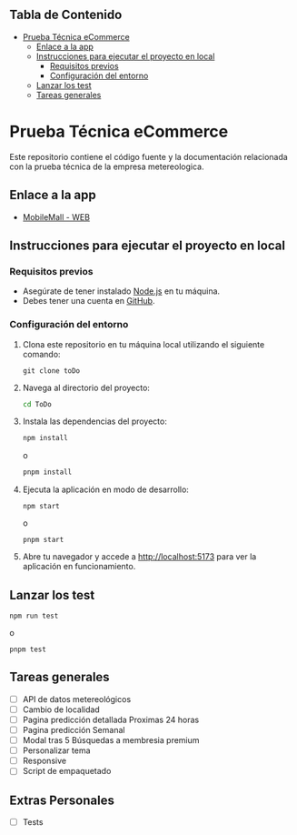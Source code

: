## Tabla de Contenido

- [Prueba Técnica eCommerce](#prueba-técnica-metereologica)
  - [Enlace a la app](#enlace-a-la-app)
  - [Instrucciones para ejecutar el proyecto en local](#instrucciones-para-ejecutar-el-proyecto-en-local)
    - [Requisitos previos](#requisitos-previos)
    - [Configuración del entorno](#configuración-del-entorno)
  - [Lanzar los test](#lanzar-los-test)
  - [Tareas generales](#tareas-generales)

# Prueba Técnica eCommerce

Este repositorio contiene el código fuente y la documentación relacionada con la prueba técnica de la empresa metereologica.

## Enlace a la app

- [MobileMall - WEB](toDo)

## Instrucciones para ejecutar el proyecto en local

### Requisitos previos

- Asegúrate de tener instalado [Node.js](https://nodejs.org/) en tu máquina.
- Debes tener una cuenta en [GitHub](https://github.com/).

### Configuración del entorno

1. Clona este repositorio en tu máquina local utilizando el siguiente comando:

   ```
   git clone toDo
   ```

2. Navega al directorio del proyecto:

   ```bash
   cd ToDo
   ```

3. Instala las dependencias del proyecto:

   ```bash
   npm install
   ```

   o

   ```bash
   pnpm install
   ```

4. Ejecuta la aplicación en modo de desarrollo:

   ```
   npm start
   ```

   o

   ```
   pnpm start
   ```

5. Abre tu navegador y accede a [http://localhost:5173](http://localhost:5173) para ver la aplicación en funcionamiento.

## Lanzar los test

```
npm run test
```

o

```
pnpm test
```

## Tareas generales

- [ ] API de datos metereológicos
- [ ] Cambio de localidad
- [ ] Pagina predicción detallada Proximas 24 horas
- [ ] Pagina predicción Semanal
- [ ] Modal tras 5 Búsquedas a membresia premium
- [ ] Personalizar tema
- [ ] Responsive
- [ ] Script de empaquetado

## Extras Personales

- [ ] Tests
